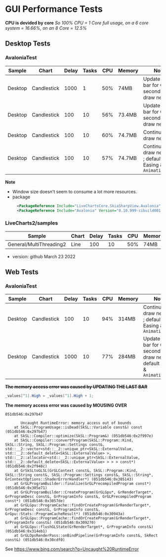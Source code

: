 # GUI Performance Tests

**CPU is devided by core**
_So 100% CPU = 1 Core full usage, on a 6 core system = 16.66%, on an 8 Core = 12.5%_


## Desktop Tests

### AvaloniaTest

Sample                  | Chart         | Delay | Tasks | CPU   | Memory    | Notes
------------------------|---------------|-------|-------|-------|-----------|--------------------------------------
Desktop                 | Candlestick   | 1000  | 1     | 50%   | 74MB      | Update same bar for 60 seconds, then draw new line
Desktop                 | Candlestick   | 100   | 10    | 56%   | 73.4MB    | Update same bar for 60 seconds, then draw new line
Desktop                 | Candlestick   | 100   | 10    | 60%   | 74.7MB    | Continually draw new bars
Desktop                 | Candlestick   | 100   | 10    | 57%   | 74.7MB    | Continually draw new bars ; default Easing & `AnimationSpeed`

**Note**
- Window size doesn't seem to consume a lot more resources.
- package
  ```xml
    <PackageReference Include="LiveChartsCore.SkiaSharpView.Avalonia" Version="2.0.0-beta.101" />
    <PackageReference Include="Avalonia" Version="0.10.999-cibuild0019370-beta" />
  ```




### LiveCharts2/samples

Sample                  | Chart         | Delay | Tasks | CPU   | Memory
------------------------|---------------|-------|-------|-------|-------------
General/MultiThreading2 | Line          | 100   | 10    | 50%   | 74MB

- version: github March 23 2022


## Web Tests

### AvaloniaTest

Sample                  | Chart         | Delay | Tasks | CPU   | Memory    | Notes
------------------------|---------------|-------|-------|-------|-----------|--------------------------------------
Desktop                 | Candlestick   | 100   | 10    | 94%   | 314MB    | Continually draw new bars ; default Easing & `AnimationSpeed`
Desktop                 | Candlestick   | 1000  | 10    | 77%   | 284MB    | Update same bar for 60 seconds, then draw new line ; default Easing & `AnimationSpeed`

~~**The memory access error was caused by UPDATING THE LAST BAR**~~
```cs
_values[^1].High = _values[^1].High + 1;
```


**The memory access error was caused by MOUSING OVER**

```
051db546:0x297b47 
        
       Uncaught RuntimeError: memory access out of bounds
    at SkSL::ProgramUsage::isDead(SkSL::Variable const&) const (051db546:0x297b47)
    at SkSL::Compiler::optimize(SkSL::Program&) (051db546:0x2f997e)
    at SkSL::Compiler::convertProgram(SkSL::Program::Kind, SkSL::String, SkSL::Program::Settings const&, std::__2::vector<std::__2::unique_ptr<SkSL::ExternalValue, std::__2::default_delete<SkSL::ExternalValue> >, std::__2::allocator<std::__2::unique_ptr<SkSL::ExternalValue, std::__2::default_delete<SkSL::ExternalValue> > > > const*) (051db546:0x2f948c)
    at GrSkSLtoGLSL(GrGLContext const&, SkSL::Program::Kind, SkSL::String const&, SkSL::Program::Settings const&, SkSL::String*, GrContextOptions::ShaderErrorHandler*) (051db546:0x305143)
    at GrGLProgramBuilder::finalize(GrGLPrecompiledProgram const*) (051db546:0x305e71)
    at GrGLProgramBuilder::CreateProgram(GrGLGpu*, GrRenderTarget*, GrProgramDesc const&, GrProgramInfo const&, GrGLPrecompiledProgram const*) (051db546:0x3057de)
    at GrGLGpu::ProgramCache::findOrCreateProgram(GrRenderTarget*, GrProgramDesc const&, GrProgramInfo const&, GrGpu::Stats::ProgramCacheResult*) (051db546:0x30943a)
    at GrGLGpu::ProgramCache::findOrCreateProgram(GrRenderTarget*, GrProgramInfo const&) (051db546:0x309270)
    at GrGLGpu::flushGLState(GrRenderTarget*, GrProgramInfo const&) (051db546:0x314eb1)
    at GrGLOpsRenderPass::onBindPipeline(GrProgramInfo const&, SkRect const&) (051db546:0x30cdf0)
```

See <https://www.bing.com/search?q=Uncaught%20RuntimeError>

